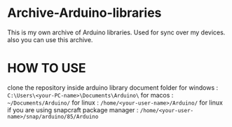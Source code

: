# Archive-Arduino-libraries

This is my own archive of Arduino libraries.
Used for sync over my devices.
also you can use this archive.

# HOW TO USE

clone the repository inside arduino library document folder
for windows : `C:\Users\<your-PC-name>\Documents\Arduino\`
for macos : `~/Documents/Arduino/`
for linux : `/home/<your-user-name>/Arduino/`
for linux if you are using snapcraft package manager : `/home/<your-user-name>/snap/arduino/85/Arduino`
